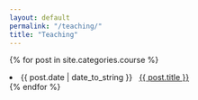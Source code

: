 ```yaml
---
layout: default
permalink: "/teaching/"
title: "Teaching"
---
```


{% for post in site.categories.course %}
 <li><span>{{ post.date | date_to_string }}</span> &nbsp; <a href="{{ post.url }}">{{ post.title }}</a></li>
{% endfor %}


